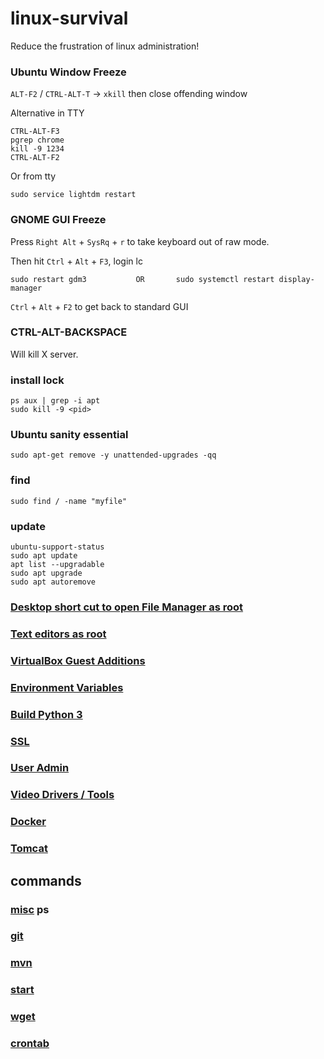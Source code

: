 # linux-survival

Reduce the frustration of linux administration!

### Ubuntu Window Freeze

`ALT-F2` / `CTRL-ALT-T` -> `xkill` then close offending window

Alternative in TTY

```
CTRL-ALT-F3
pgrep chrome
kill -9 1234
CTRL-ALT-F2
```

Or from tty

```
sudo service lightdm restart
```

### GNOME GUI Freeze

Press `Right Alt` + `SysRq` + `r` to take keyboard out of raw mode.

Then hit `Ctrl` + `Alt` + `F3`, login lc

```
sudo restart gdm3           OR       sudo systemctl restart display-manager
```

`Ctrl` + `Alt` + `F2` to get back to standard GUI

### CTRL-ALT-BACKSPACE

Will kill X server.

### install lock

```
ps aux | grep -i apt
sudo kill -9 <pid>
```

### Ubuntu sanity essential

```
sudo apt-get remove -y unattended-upgrades -qq
```

### find

```
sudo find / -name "myfile"
```

### update

```
ubuntu-support-status
sudo apt update
apt list --upgradable
sudo apt upgrade
sudo apt autoremove
```

### [Desktop short cut to open File Manager as root](FileManagerSudo.md)

### [Text editors as root](TextEditorSudo.md)

### [VirtualBox Guest Additions](VirtualBoxGuestAdditions.md)

### [Environment Variables](EnvironmentVariables.md)

### [Build Python 3](BuildPython3.md)

### [SSL](SSL.md)

### [User Admin](UserAdmin.md)

### [Video Drivers / Tools](Video.md)

### [Docker](Docker.md)

### [Tomcat](Tomcat.md)

## commands

### [misc](cmd.md) ps

### [git](git.md)

### [mvn](Maven.md)

### [start](start.md)

### [wget](wget.md)

### [crontab](crontab.md)
